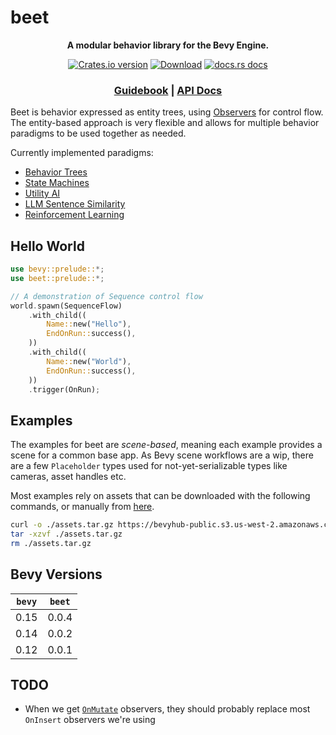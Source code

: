 # beet

<div align="center">
  <p>
    <strong>A modular behavior library for the Bevy Engine.</strong>
  </p>
  <p>
    <a href="https://crates.io/crates/beet"><img src="https://img.shields.io/crates/v/beet.svg?style=flat-square" alt="Crates.io version" /></a>
    <a href="https://crates.io/crates/beet"><img src="https://img.shields.io/crates/d/beet.svg?style=flat-square" alt="Download" /></a>
    <a href="https://docs.rs/beet"><img src="https://img.shields.io/badge/docs-latest-blue.svg?style=flat-square" alt="docs.rs docs" /></a>
  </p>
  <h3>
    <a href="https://bevyhub.dev/docs/beet">Guidebook</a>
    <span> | </span>
    <a href="https://docs.rs/beet">API Docs</a>
    <!-- <span> | </span>
    <a href="https://mrchantey.github.io/beet/other/contributing.html">Contributing</a> -->
  </h3>
</div>

Beet is behavior expressed as entity trees, using [Observers][bevy-observers] for control flow. The entity-based approach is very flexible and allows for multiple behavior paradigms to be used together as needed.

Currently implemented paradigms:
- [Behavior Trees](./examples/hello_world.rs)
- [State Machines](./examples/hello_state_machine.rs)
- [Utility AI](./examples/hello_utility_ai.rs)
- [LLM Sentence Similarity](./examples/hello_ml.rs)
- [Reinforcement Learning](./examples/frozen_lake_train.rs)


## Hello World

```rust ignore
use bevy::prelude::*;
use beet::prelude::*;

// A demonstration of Sequence control flow
world.spawn(SequenceFlow)
	.with_child((
		Name::new("Hello"),
		EndOnRun::success(),
	))
	.with_child((
		Name::new("World"),
		EndOnRun::success(),
	))
	.trigger(OnRun);
```

[bevy-observers]:https://docs.rs/bevy/latest/bevy/ecs/observer/struct.Observer.html#


## Examples

The examples for beet are *scene-based*, meaning each example provides a scene for a common base app. As Bevy scene workflows are a wip, there are a few `Placeholder` types used for not-yet-serializable types like cameras, asset handles etc.

Most examples rely on assets that can be downloaded with the following commands, or manually from [here](https://bevyhub-public.s3.us-west-2.amazonaws.com/assets.tar.gz).

```sh
curl -o ./assets.tar.gz https://bevyhub-public.s3.us-west-2.amazonaws.com/assets.tar.gz
tar -xzvf ./assets.tar.gz
rm ./assets.tar.gz
```


## Bevy Versions

| `bevy` | `beet` |
| ------ | ------ |
| 0.15   | 0.0.4  |
| 0.14   | 0.0.2  |
| 0.12   | 0.0.1  |

## TODO

- When we get [`OnMutate`](https://github.com/bevyengine/bevy/pull/14520) observers, they should probably replace most `OnInsert` observers we're using
